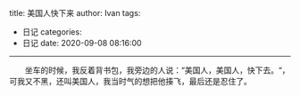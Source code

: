 title: 美国人快下来
author: Ivan
tags:
  - 日记
categories:
  - 日记
date: 2020-09-08 08:16:00
---
&emsp;&emsp;坐车的时候，我反着背书包，我旁边的人说：“美国人，美国人，快下去。“，可我又不黑，还叫美国人，我当时气的想把他揍飞，最后还是忍住了。